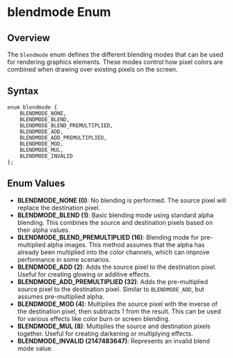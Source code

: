 # blendmode Enum

## Overview
The `blendmode` enum defines the different blending modes that can be used for rendering graphics elements. These modes control how pixel colors are combined when drawing over existing pixels on the screen.

## Syntax
```angelscript
enum blendmode {
    BLENDMODE_NONE,
    BLENDMODE_BLEND,
    BLENDMODE_BLEND_PREMULTIPLIED,
    BLENDMODE_ADD,
    BLENDMODE_ADD_PREMULTIPLIED,
    BLENDMODE_MOD,
    BLENDMODE_MUL,
    BLENDMODE_INVALID
};
```

## Enum Values
- **BLENDMODE_NONE (0)**: No blending is performed. The source pixel will replace the destination pixel.
- **BLENDMODE_BLEND (1)**: Basic blending mode using standard alpha blending. This combines the source and destination pixels based on their alpha values.
- **BLENDMODE_BLEND_PREMULTIPLIED (16)**: Blending mode for pre-multiplied alpha images. This method assumes that the alpha has already been multiplied into the color channels, which can improve performance in some scenarios.
- **BLENDMODE_ADD (2)**: Adds the source pixel to the destination pixel. Useful for creating glowing or additive effects.
- **BLENDMODE_ADD_PREMULTIPLIED (32)**: Adds the pre-multiplied source pixel to the destination pixel. Similar to `BLENDMODE_ADD`, but assumes pre-multiplied alpha.
- **BLENDMODE_MOD (4)**: Multiplies the source pixel with the inverse of the destination pixel, then subtracts 1 from the result. This can be used for various effects like color burn or screen blending.
- **BLENDMODE_MUL (8)**: Multiplies the source and destination pixels together. Useful for creating darkening or multiplying effects.
- **BLENDMODE_INVALID (2147483647)**: Represents an invalid blend mode value.

